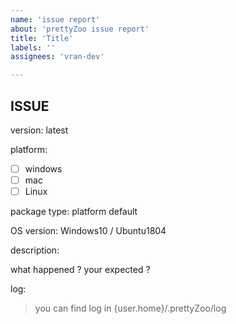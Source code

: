 ```yaml
---
name: 'issue report'
about: 'prettyZoo issue report'
title: 'Title'
labels: ''
assignees: 'vran-dev'

---
```


## ISSUE

version: latest

platform: 

- [ ] windows
- [ ] mac
- [ ] Linux

package type: platform default

OS version: Windows10 / Ubuntu1804


description:

what happened ? your expected ?

log:

> you can find log in {user.home}/.prettyZoo/log
